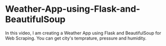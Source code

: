 # Weather-App-using-Flask-and-BeautifulSoup
In this video, I am creating a Weather App using Flask and BeautifulSoup for Web Scraping. You can get city's temprature, pressure and humidity.

